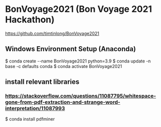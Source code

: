 # BonVoyage2021 (Bon Voyage 2021 Hackathon)
https://github.com/timtinlong/BonVoyage2021

## Windows Environment Setup (Anaconda)
$ conda create --name BonVoyage2021 python=3.9
$ conda update -n base -c defaults conda
$ conda activate BonVoyage2021

## install relevant libraries
### https://stackoverflow.com/questions/11087795/whitespace-gone-from-pdf-extraction-and-strange-word-interpretation/11087993
$ conda install pdfminer

